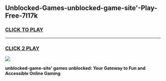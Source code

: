 
## Unblocked-Games-unblocked-game-site'-Play-Free-7l17k
<h3>
<a href="https://premium76.site?title=unblocked-game-site'&ref=12A">CLICK TO PLAY</a></h3>
<hr>

<h3>
<a href="https://premium76.site?title=unblocked-game-site'&ref=12A">CLICK 2 PLAY</a>
  
</h3>

<a href="https://premium76.site?title=unblocked-game-site'&ref=12A"><img src="https://clearcache.store/games.png"></a>


**unblocked-game-site' games unblocked: Your Gateway to Fun and Accessible Online Gaming**
